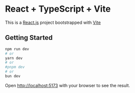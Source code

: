 # React + TypeScript + Vite

This is a [React.js](https://react.dev/) project bootstrapped with [Vite](https://vitejs.dev/)

## Getting Started

```bash
npm run dev
# or
yarn dev
# or
#pnpm dev
# or
bun dev
```
Open [http://localhost:5173](http://localhost:5173) with your browser to see the result.
